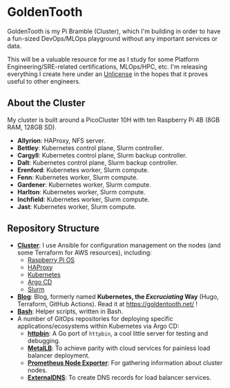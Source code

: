 # GoldenTooth

GoldenTooth is my Pi Bramble (Cluster), which I'm building in order to have a fun-sized DevOps/MLOps playground without any important services or data.

This will be a valuable resource for me as I study for some Platform Engineering/SRE-related certifications, MLOps/HPC, etc. I'm releasing everything I create here under an [Unlicense](https://choosealicense.com/licenses/unlicense/) in the hopes that it proves useful to other engineers.

## About the Cluster

My cluster is built around a PicoCluster 10H with ten Raspberry Pi 4B (8GB RAM, 128GB SD).
  - **Allyrion**: HAProxy, NFS server.
  - **Bettley**: Kubernetes control plane, Slurm controller.
  - **Cargyll**: Kubernetes control plane, Slurm backup controller.
  - **Dalt**: Kubernetes control plane, Slurm backup controller.
  - **Erenford**: Kubernetes worker, Slurm compute.
  - **Fenn**: Kubernetes worker, Slurm compute.
  - **Gardener**: Kubernetes worker, Slurm compute.
  - **Harlton**: Kubernetes worker, Slurm compute.
  - **Inchfield**: Kubernetes worker, Slurm compute.
  - **Jast**: Kubernetes worker, Slurm compute.

## Repository Structure

- **[Cluster](https://github.com/goldentooth/cluster)**: I use Ansible for configuration management on the nodes (and some Terraform for AWS resources), including:
  - [Raspberry Pi OS](https://www.raspberrypi.com/software/)
  - [HAProxy](https://www.haproxy.org)
  - [Kubernetes](https://kubernetes.io)
  - [Argo CD](https://argoproj.github.io/cd/)
  - [Slurm](http://slurm.schedmd.com)
- **[Blog](https://github.com/goldentooth/blog)**: Blog, formerly named **Kubernetes, the _Excruciating_ Way** (Hugo, Terraform, GitHub Actions). Read it at https://goldentooth.net/ !
- **[Bash](https://github.com/goldentooth/bash)**: Helper scripts, written in Bash.
- A number of GitOps repositories for deploying specific applications/ecosystems within Kubernetes via Argo CD:
  - **[httpbin](https://github.com/goldentooth/httpbin)**: A Go port of `httpbin`, a cool little server for testing and debugging.
  - **[MetalLB](https://github.com/goldentooth/metallb)**: To achieve parity with cloud services for painless load balancer deployment.
  - **[Prometheus Node Exporter](https://github.com/goldentooth/prometheus-node-exporter)**: For gathering information about cluster nodes.
  - **[ExternalDNS](https://github.com/goldentooth/external-dns)**: To create DNS records for load balancer services.
